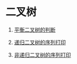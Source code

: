 # 二叉树

1. [平衡二叉树的判断](https://github.com/MrQuJL/nowcoder-algorithm-typical/blob/master/二叉树/01_平衡二叉树的判断.txt "平衡二叉树的判断")

2. [递归二叉树的序列打印](https://github.com/MrQuJL/nowcoder-algorithm-typical/blob/master/二叉树/02_递归二叉树的序列打印.txt "递归二叉树的序列打印")

3. [非递归二叉树的序列打印](https://github.com/MrQuJL/nowcoder-algorithm-typical/blob/master/二叉树/03_非递归二叉树的序列打印.txt "非递归二叉树的序列打印")




